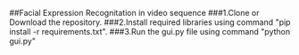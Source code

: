 ##Facial Expression Recognitation in video sequence
###1.Clone or Download the repository.
###2.Install required libraries using command "pip install -r requirements.txt".
###3.Run the gui.py file using command "python gui.py"
